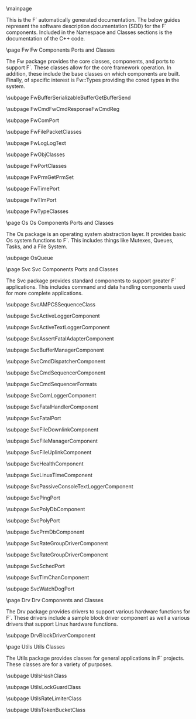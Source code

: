  \mainpage

This is the F´ automatically generated documentation. The below guides represent the software
description documentation (SDD) for the F´ components. Included in the Namespace and Classes sections
is the documentation of the C++ code.


\page Fw Fw Components Ports and Classes

The Fw package provides the core classes, components, and ports to support F´. These classes allow
for the core framework operation. In addition, these include the base classes on which components
are built.  Finally, of specific interest is Fw::Types providing the cored types in the system.

\subpage FwBufferSerializableBufferGetBufferSend

\subpage FwCmdFwCmdResponseFwCmdReg

\subpage FwComPort

\subpage FwFilePacketClasses

\subpage FwLogLogText

\subpage FwObjClasses

\subpage FwPortClasses

\subpage FwPrmGetPrmSet

\subpage FwTimePort

\subpage FwTlmPort

\subpage FwTypeClasses


\page Os Os Components Ports and Classes

The Os package is an operating system abstraction layer. It provides basic Os system functions to
F´. This includes things like Mutexes, Queues, Tasks, and a File System.

\subpage OsQueue


\page Svc Svc Components Ports and Classes

The Svc package provides standard components to support greater F´ applications. This includes
command and data handling components used for more complete applications.

\subpage SvcAMPCSSequenceClass

\subpage SvcActiveLoggerComponent

\subpage SvcActiveTextLoggerComponent

\subpage SvcAssertFatalAdapterComponent

\subpage SvcBufferManagerComponent

\subpage SvcCmdDispatcherComponent

\subpage SvcCmdSequencerComponent

\subpage SvcCmdSequencerFormats

\subpage SvcComLoggerComponent

\subpage SvcFatalHandlerComponent

\subpage SvcFatalPort

\subpage SvcFileDownlinkComponent

\subpage SvcFileManagerComponent

\subpage SvcFileUplinkComponent

\subpage SvcHealthComponent

\subpage SvcLinuxTimeComponent

\subpage SvcPassiveConsoleTextLoggerComponent

\subpage SvcPingPort

\subpage SvcPolyDbComponent

\subpage SvcPolyPort

\subpage SvcPrmDbComponent

\subpage SvcRateGroupDriverComponent

\subpage SvcRateGroupDriverComponent

\subpage SvcSchedPort

\subpage SvcTlmChanComponent

\subpage SvcWatchDogPort


\page Drv Drv Components and Classes

The Drv package provides drivers to support various hardware functions for F´. These drivers 
include a sample block driver component as well a various drivers that support Linux hardware
functions.

\subpage DrvBlockDriverComponent



\page Utils Utils Classes

The Utils package provides classes for general applications in F´ projects. These classes are for
a variety of purposes.

\subpage UtilsHashClass

\subpage UtilsLockGuardClass

\subpage UtilsRateLimiterClass

\subpage UtilsTokenBucketClass
